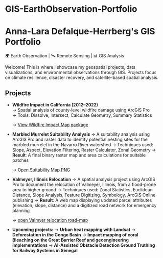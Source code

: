 # GIS-EarthObservation-Portfolio
# Anna-Lara Defalque-Herrberg's GIS Portfolio

🌍 Earth Observation | 🛰️ Remote Sensing | 📊 GIS Analysis 

Welcome! This is where I showcase my geospatial projects, data visualizations, and environmental observations through GIS. Projects focus on climate resilience, disaster recovery, and satellite-based spatial analysis.

## Projects
- **Wildfire Impact in California (2012–2022)**  
  → Spatial analysis of county-level wildfire damage using ArcGIS Pro  
  → Tools: Dissolve, Intersect, Calculate Geometry, Summary Statistics
  
  → [View Wildfire Impact Map package](https://github.com/aldefalque/GIS-EarthObservation-Portfolio/blob/main/Wildire%20Analysis%20map%20ALDefalqueHerrberg.pdf)

- **Marbled Murrelet Suitability Analysis**
  → A suitability analysis using ArcGIS Pro and raster data to identify potential nesting sites for the marbled murrelet in the Navarro River watershed 
  → Techniques used: Slope, Aspect, Elevation Filtering, Raster Calculator, Zonal Geometry
  → **Result**: A final binary raster map and area calculations for suitable patches
  
  → [Open Suitability Map PNG](https://github.com/aldefalque/GIS-EarthObservation-Portfolio/blob/main/marbled-murrelet-suitability/suitability_map.png)

- **Valmeyer, Illinois Relocation**
  → A spatial analysis project using ArcGIS Pro to document the relocation of Valmeyer, Illinois, from a flood-prone area to higher ground
  → Techniques used: Zonal Statistics, Euclidean Distance, Slope Analysis, Feature Digitizing, Symbology, ArcGIS Online publishing
  → **Result**: A web map displaying updated parcel attributes (elevation, slope, distance) and a digitized road network for emergency planning
  
  → [open Valmyer relocation road-map](https://github.com/aldefalque/GIS-EarthObservation-Portfolio/blob/main/moving_valmeyer_new_roads.png)

- **Upcoming projects:**
  → **Urban heat mapping with Landsat**
  → **Deforestation in the Congo Basin**
  → **Impact mapping of coral Bleaching on the Great Barrier Reef and geoengineering implementations**
  → **AI-Assisted Obstacle Detection Ground Truthing for Railway Systems in Senegal**
